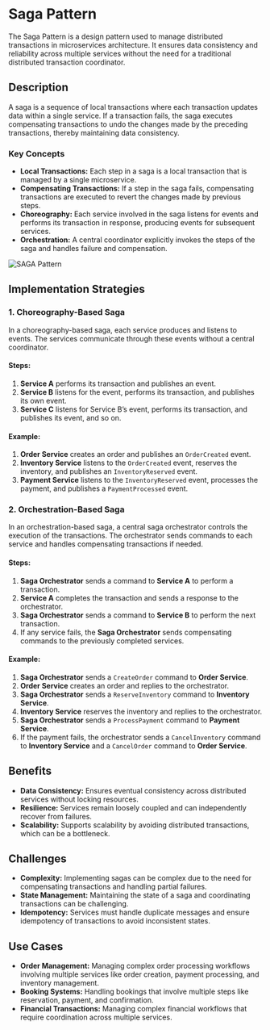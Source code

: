 # Saga Pattern

The Saga Pattern is a design pattern used to manage distributed transactions in microservices architecture. It ensures data consistency and reliability across multiple services without the need for a traditional distributed transaction coordinator.

## Description

A saga is a sequence of local transactions where each transaction updates data within a single service. If a transaction fails, the saga executes compensating transactions to undo the changes made by the preceding transactions, thereby maintaining data consistency.

### Key Concepts

- **Local Transactions:** Each step in a saga is a local transaction that is managed by a single microservice.
- **Compensating Transactions:** If a step in the saga fails, compensating transactions are executed to revert the changes made by previous steps.
- **Choreography:** Each service involved in the saga listens for events and performs its transaction in response, producing events for subsequent services.
- **Orchestration:** A central coordinator explicitly invokes the steps of the saga and handles failure and compensation.

![SAGA Pattern](https://media.licdn.com/dms/image/C4E12AQFNQ-ofRK9Bfg/article-inline_image-shrink_1500_2232/0/1652955291211?e=1724284800&v=beta&t=gNkn5cimB7dnR7l19zHyeaQ-nufsF_hkZeSKYqRKxLw)

## Implementation Strategies

### 1. **Choreography-Based Saga**

In a choreography-based saga, each service produces and listens to events. The services communicate through these events without a central coordinator.

#### Steps:
1. **Service A** performs its transaction and publishes an event.
2. **Service B** listens for the event, performs its transaction, and publishes its own event.
3. **Service C** listens for Service B’s event, performs its transaction, and publishes its event, and so on.

#### Example:
1. **Order Service** creates an order and publishes an `OrderCreated` event.
2. **Inventory Service** listens to the `OrderCreated` event, reserves the inventory, and publishes an `InventoryReserved` event.
3. **Payment Service** listens to the `InventoryReserved` event, processes the payment, and publishes a `PaymentProcessed` event.

### 2. **Orchestration-Based Saga**

In an orchestration-based saga, a central saga orchestrator controls the execution of the transactions. The orchestrator sends commands to each service and handles compensating transactions if needed.

#### Steps:
1. **Saga Orchestrator** sends a command to **Service A** to perform a transaction.
2. **Service A** completes the transaction and sends a response to the orchestrator.
3. **Saga Orchestrator** sends a command to **Service B** to perform the next transaction.
4. If any service fails, the **Saga Orchestrator** sends compensating commands to the previously completed services.

#### Example:
1. **Saga Orchestrator** sends a `CreateOrder` command to **Order Service**.
2. **Order Service** creates an order and replies to the orchestrator.
3. **Saga Orchestrator** sends a `ReserveInventory` command to **Inventory Service**.
4. **Inventory Service** reserves the inventory and replies to the orchestrator.
5. **Saga Orchestrator** sends a `ProcessPayment` command to **Payment Service**.
6. If the payment fails, the orchestrator sends a `CancelInventory` command to **Inventory Service** and a `CancelOrder` command to **Order Service**.

## Benefits

- **Data Consistency:** Ensures eventual consistency across distributed services without locking resources.
- **Resilience:** Services remain loosely coupled and can independently recover from failures.
- **Scalability:** Supports scalability by avoiding distributed transactions, which can be a bottleneck.

## Challenges

- **Complexity:** Implementing sagas can be complex due to the need for compensating transactions and handling partial failures.
- **State Management:** Maintaining the state of a saga and coordinating transactions can be challenging.
- **Idempotency:** Services must handle duplicate messages and ensure idempotency of transactions to avoid inconsistent states.

## Use Cases

- **Order Management:** Managing complex order processing workflows involving multiple services like order creation, payment processing, and inventory management.
- **Booking Systems:** Handling bookings that involve multiple steps like reservation, payment, and confirmation.
- **Financial Transactions:** Managing complex financial workflows that require coordination across multiple services.

